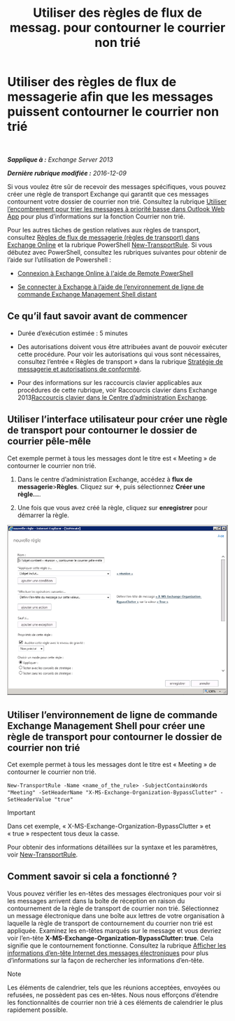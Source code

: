 ﻿---
title: 'Utiliser des règles de flux de messag. pour contourner le courrier non trié'
TOCTitle: Utiliser des règles de flux de messagerie afin que les messages puissent contourner le courrier non trié
ms:assetid: 58e413f0-aa27-4307-bffd-4df03090a15e
ms:mtpsurl: https://technet.microsoft.com/fr-fr/library/Dn896639(v=EXCHG.150)
ms:contentKeyID: 64141267
ms.date: 04/24/2018
mtps_version: v=EXCHG.150
ms.translationtype: HT
---

# Utiliser des règles de flux de messagerie afin que les messages puissent contourner le courrier non trié

 

_**Sapplique à :** Exchange Server 2013_

_**Dernière rubrique modifiée :** 2016-12-09_

Si vous voulez être sûr de recevoir des messages spécifiques, vous pouvez créer une règle de transport Exchange qui garantit que ces messages contournent votre dossier de courrier non trié. Consultez la rubrique [Utiliser l’encombrement pour trier les messages à priorité basse dans Outlook Web App](https://go.microsoft.com/fwlink/p/?linkid=528411) pour plus d’informations sur la fonction Courrier non trié.

Pour les autres tâches de gestion relatives aux règles de transport, consultez [Règles de flux de messagerie (règles de transport) dans Exchange Online](https://technet.microsoft.com/fr-fr/library/jj919238\(v=exchg.150\)) et la rubrique PowerShell [New-TransportRule](https://technet.microsoft.com/fr-fr/library/bb125138\(v=exchg.150\)). Si vous débutez avec PowerShell, consultez les rubriques suivantes pour obtenir de l’aide sur l’utilisation de Powershell :

  - [Connexion à Exchange Online à l'aide de Remote PowerShell](https://technet.microsoft.com/fr-fr/library/jj984289\(v=exchg.150\))

  - [Se connecter à Exchange à l’aide de l’environnement de ligne de commande Exchange Management Shell distant](https://technet.microsoft.com/fr-fr/library/dd335083\(v=exchg.150\))

## Ce qu’il faut savoir avant de commencer

  - Durée d’exécution estimée : 5 minutes

  - Des autorisations doivent vous être attribuées avant de pouvoir exécuter cette procédure. Pour voir les autorisations qui vous sont nécessaires, consultez l’entrée « Règles de transport » dans la rubrique [Stratégie de messagerie et autorisations de conformité](messaging-policy-and-compliance-permissions-exchange-2013-help.md).

  - Pour des informations sur les raccourcis clavier applicables aux procédures de cette rubrique, voir Raccourcis clavier dans Exchange 2013[Raccourcis clavier dans le Centre d’administration Exchange](keyboard-shortcuts-in-the-exchange-admin-center-exchange-online-protection-help.md).

## Utiliser l’interface utilisateur pour créer une règle de transport pour contourner le dossier de courrier pêle-mêle

Cet exemple permet à tous les messages dont le titre est « Meeting » de contourner le courrier non trié.

1.  Dans le centre d’administration Exchange, accédez à **flux de messagerie**\>**Règles**. Cliquez sur ![Icône Ajouter](images/JJ218640.c1e75329-d6d7-4073-a27d-498590bbb558(EXCHG.150).gif "Icône Ajouter"), puis sélectionnez **Créer une règle...**.

2.  Une fois que vous avez créé la règle, cliquez sur **enregistrer** pour démarrer la règle.

![Exemple d’image : Si l’objet contient le mot « meeting », contourner le Courrier pêle-mêle](images/Dn896639.75957aa4-4b2a-4142-92ff-07f8ccc64d82(EXCHG.150).png "Exemple d’image : Si l’objet contient le mot « meeting », contourner le Courrier pêle-mêle")

## Utiliser l’environnement de ligne de commande Exchange Management Shell pour créer une règle de transport pour contourner le dossier de courrier non trié

Cet exemple permet à tous les messages dont le titre est « Meeting » de contourner le courrier non trié.

    New-TransportRule -Name <name_of_the_rule> -SubjectContainsWords "Meeting" -SetHeaderName "X-MS-Exchange-Organization-BypassClutter" -SetHeaderValue "true"

> [!IMPORTANT]
> Dans cet exemple, « X-MS-Exchange-Organization-BypassClutter » et « true » respectent tous deux la casse.


Pour obtenir des informations détaillées sur la syntaxe et les paramètres, voir [New-TransportRule](https://technet.microsoft.com/fr-fr/library/bb125138\(v=exchg.150\)).

## Comment savoir si cela a fonctionné ?

Vous pouvez vérifier les en-têtes des messages électroniques pour voir si les messages arrivent dans la boîte de réception en raison du contournement de la règle de transport de courrier non trié. Sélectionnez un message électronique dans une boîte aux lettres de votre organisation à laquelle la règle de transport de contournement du courrier non trié est appliquée. Examinez les en-têtes marqués sur le message et vous devriez voir l’en-tête **X-MS-Exchange-Organization-BypassClutter: true**. Cela signifie que le contournement fonctionne. Consultez la rubrique [Afficher les informations d’en-tête Internet des messages électroniques](https://go.microsoft.com/fwlink/p/?linkid=822530) pour plus d’informations sur la façon de rechercher les informations d’en-tête.

> [!NOTE]
> Les éléments de calendrier, tels que les réunions acceptées, envoyées ou refusées, ne possèdent pas ces en-têtes. Nous nous efforçons d’étendre les fonctionnalités de courrier non trié à ces éléments de calendrier le plus rapidement possible.

